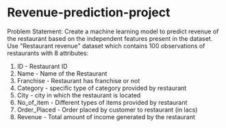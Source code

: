 # Revenue-prediction-project

Problem Statement:
Create a machine learning model to predict revenue of the restaurant based on the independent features present in the dataset. Use "Restaurant revenue" dataset which contains 100 observations of restaurants with 8 
attributes:
1. ID - Restaurant ID
2. Name - Name of the Restaurant
3. Franchise - Restaurant has franchise or not
4. Category - specific type of category provided by restaurant
5. City - city in which the restaurant is located
6. No_of_item - Different types of items provided by restaurant
7. Order_Placed - Order placed by customer to restaurant (in lacs)
8. Revenue - Total amount of income generated by the restaurant
